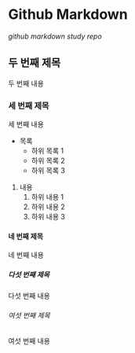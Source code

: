 # Github Markdown
*github markdown study repo*

## 두 번째 제목
두 번째 내용

### 세 번째 제목
세 번째 내용

- 목록
  - 하위 목록 1
  - 하위 목록 2
  - 하위 목록 3
 
 1. 내용
    1. 하위 내용 1
    2. 하위 내용 2
    3. 하위 내용 3

#### 네 번째 제목
네 번째 내용

##### 다섯 번째 제목
다섯 번째 내용

###### 여섯 번째 제목
여섯 번째 내용
